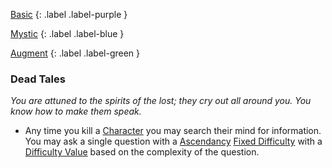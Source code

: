 
[Basic](Game/Advancement-List?Basic=true)
{: .label .label-purple }

[Mystic](Game/Mystic)
{: .label .label-blue }

[Augment](Game/Advancement-List?Augment=true)
{: .label .label-green }
### Dead Tales
*You are attuned to the spirits of the lost; they cry out all around you. You know how to make them speak.*
* Any time you kill a [Character](Game/Core/Terminology#Character) you may search their mind for information. You may ask a single question with a [Ascendancy](Game/Core/Spirit#Ascendancy) [Fixed Difficulty](Game/Core/Skills#Fixed%20Difficulty) with a [Difficulty Value](Game/Core/Terminology#Difficulty%20Value) based on the complexity of the question.

